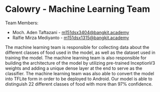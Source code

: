# Calowry - Machine Learning Team
Team Members:
- Moch. Aden Taftazani - m151dsx3404@bangkit.academy
- Ralfie Mirza Mediyanto - m151dsx1315@bangkit.academy

The machine learning team is responsible for collecting data about the different classes of food used in the model, as well as the dataset used in training the model. The machine learning team is also responsible for building the architecture of the model by utilizing pre-trained InceptionV3 weights and adding a unique dense layer at the end to serve as the classifier. The machine learning team was also able to convert the model into TFLite form in order to be deployed to Android.
Our model is able to distinguish 22 different classes of food with more than 97% confidence.
